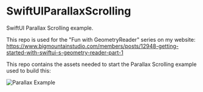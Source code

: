 # SwiftUIParallaxScrolling
SwiftUI Parallax Scrolling example.

This repo is used for the "Fun with GeometryReader" series on my website: https://www.bigmountainstudio.com/members/posts/12948-getting-started-with-swiftui-s-geometry-reader-part-1

This repo contains the assets needed to start the Parallax Scrolling example used to build this:

![Parallax Example](/Example/Parallax.gif)
